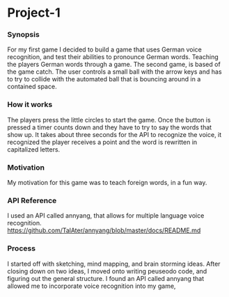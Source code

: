 # Project-1

### Synopsis
For my first game I decided to build a game that uses German voice recognition, and test their abilities to pronounce German words. Teaching the players German words through a game. 
The second game, is based of the game catch. The user controls a small ball with the arrow keys and has to try to collide with the automated ball that is bouncing around in a contained space.

### How it works
The players press the little circles to start the game. Once the button is pressed a timer counts down and they have to try to say the words that show up. It takes about three seconds for the API to recognize the voice, it recognized the player receives a point and the word is rewritten in capitalized letters. 

### Motivation
My motivation for this game was to teach foreign words, in a fun way.

### API Reference
I used an API called annyang, that allows for multiple language voice recognition. https://github.com/TalAter/annyang/blob/master/docs/README.md

### Process 
I started off with sketching, mind mapping, and brain storming ideas. After closing down on two ideas, I moved onto writing peuseodo code, and figuring out the general structure. I found an API called annyang that allowed me to incorporate voice recognition into my game, 
